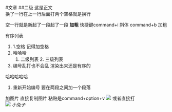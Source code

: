 #文章
##二级
这是正文  
换了一行在上一行后面打两个空格就是换行

空一行就是新起了一段起了一段
**加粗**
快捷键command+i 斜体 command+b 加粗

有序列表
1. 1.空格 记得加空格
1. 哈哈哈   
   1. 二级列表
      2. 三级列表
2. 编号乱打也不会乱 渲染出来还是有序的
   
哈哈哈哈哈 
1. 重新开始编号   要在两段之间加一个段落
   

 加图片
 直接复制图片 粘贴是command+option+v 
 ![](2022-05-12-18-29-56.png)
 或者直接打![]()  
 ![](2022-05-12-18-29-56.png)
 *小兔子*
